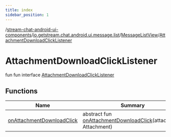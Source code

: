 ```yaml
---
title: index
sidebar_position: 1
---
```

/[stream-chat-android-ui-components](../../../index.md)/[io.getstream.chat.android.ui.message.list](../../index.md)/[MessageListView](../index.md)/[AttachmentDownloadClickListener](index.md)  
  
  
  
# AttachmentDownloadClickListener  
fun fun interface [AttachmentDownloadClickListener](index.md)  
  
## Functions  
  
|  Name |  Summary | 
|---|---|
| <a name="io.getstream.chat.android.ui.message.list/MessageListView.AttachmentDownloadClickListener/onAttachmentDownloadClick/#io.getstream.chat.android.client.models.Attachment/PointingToDeclaration/"></a>[onAttachmentDownloadClick](onAttachmentDownloadClick.md)| <a name="io.getstream.chat.android.ui.message.list/MessageListView.AttachmentDownloadClickListener/onAttachmentDownloadClick/#io.getstream.chat.android.client.models.Attachment/PointingToDeclaration/"></a>abstract fun [onAttachmentDownloadClick](onAttachmentDownloadClick.md)(attachment: Attachment)|


